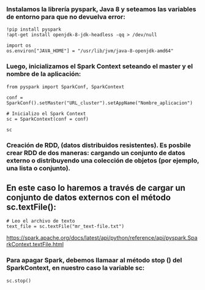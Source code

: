  ### Instalamos la librería pyspark, Java 8 y seteamos las variables de entorno para que no devuelva error:
	!pip install pyspark
    !apt-get install openjdk-8-jdk-headless -qq > /dev/null

    import os
    os.environ["JAVA_HOME"] = "/usr/lib/jvm/java-8-openjdk-amd64"

### Luego, inicializamos el Spark Context seteando el master y el nombre de la aplicación:
    from pyspark import SparkConf, SparkContext

    conf = SparkConf().setMaster("URL_cluster").setAppName("Nombre_aplicacion")

    # Inicializo el Spark Context
    sc = SparkContext(conf = conf)

    sc

###  Creación de RDD, (datos distribuidos resistentes). Es posbile crear RDD de dos maneras: cargando un conjunto de datos externo o distribuyendo una colección de objetos (por ejemplo, una lista o conjunto). 

## En este caso lo haremos a través de cargar un conjunto de datos externos con el método sc.textFile():
    # Leo el archivo de texto
    text_file = sc.textFile("mr_text-file.txt")

https://spark.apache.org/docs/latest/api/python/reference/api/pyspark.SparkContext.textFile.html

### Para apagar Spark, debemos llamaar al método stop () del SparkContext, en nuestro caso la variable sc:
    sc.stop()